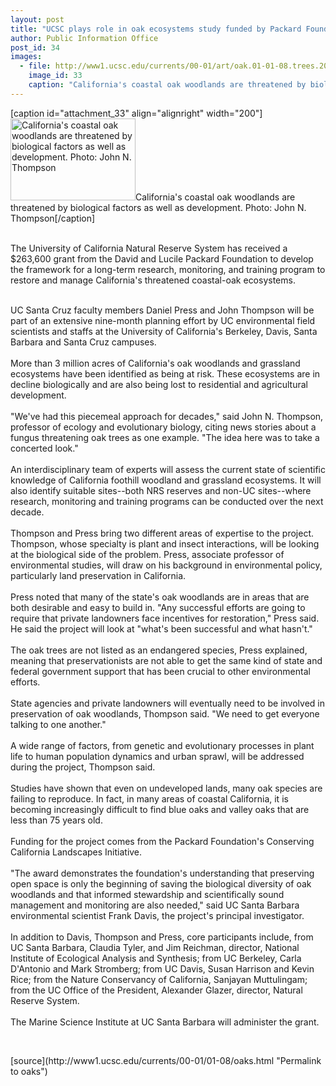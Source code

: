 ```yaml
---
layout: post
title: "UCSC plays role in oak ecosystems study funded by Packard Foundation Grant"
author: Public Information Office
post_id: 34
images:
  - file: http://www1.ucsc.edu/currents/00-01/art/oak.01-01-08.trees.200.jpg
    image_id: 33
    caption: "California's coastal oak woodlands are threatened by biological factors as well as development. Photo: John N. Thompson"
---
```


[caption id="attachment_33" align="alignright" width="200"]<a href="http://localhost/mysite/wp-content/uploads/2001/01/oak.01-01-08.trees.200.jpg"><img class="size-full wp-image-33" src="http://localhost/mysite/wp-content/uploads/2001/01/oak.01-01-08.trees.200.jpg" alt="California's coastal oak woodlands are threatened by biological factors as well as development. Photo: John N. Thompson" width="200" height="131" /></a>California's coastal oak woodlands are threatened by biological factors as well as development. Photo: John N. Thompson[/caption]
<p>
  <br>
  The University of California Natural Reserve System has received a $263,600 grant from the David and Lucile Packard Foundation to develop the framework for a long-term research, monitoring, and training program to restore and manage California's threatened coastal-oak ecosystems.<br>
  <br>
</p>UC Santa Cruz faculty members Daniel Press and John Thompson will be part of an extensive nine-month planning effort by UC environmental field scientists and staffs at the University of California's Berkeley, Davis, Santa Barbara and Santa Cruz campuses.<br>
<br>
More than 3 million acres of California's oak woodlands and grassland ecosystems have been identified as being at risk. These ecosystems are in decline biologically and are also being lost to residential and agricultural development.<br>
<br>
"We've had this piecemeal approach for decades," said John N. Thompson, professor of ecology and evolutionary biology, citing news stories about a fungus threatening oak trees as one example. "The idea here was to take a concerted look."<br>
<br>
An interdisciplinary team of experts will assess the current state of scientific knowledge of California foothill woodland and grassland ecosystems. It will also identify suitable sites--both NRS reserves and non-UC sites--where research, monitoring and training programs can be conducted over the next decade.<br>
<br>
Thompson and Press bring two different areas of expertise to the project. Thompson, whose specialty is plant and insect interactions, will be looking at the biological side of the problem. Press, associate professor of environmental studies, will draw on his background in environmental policy, particularly land preservation in California.<br>
<br>
Press noted that many of the state's oak woodlands are in areas that are both desirable and easy to build in. "Any successful efforts are going to require that private landowners face incentives for restoration," Press said. He said the project will look at "what's been successful and what hasn't."<br>
<br>
The oak trees are not listed as an endangered species, Press explained, meaning that preservationists are not able to get the same kind of state and federal government support that has been crucial to other environmental efforts.<br>
<br>
State agencies and private landowners will eventually need to be involved in preservation of oak woodlands, Thompson said. "We need to get everyone talking to one another."<br>
<br>
A wide range of factors, from genetic and evolutionary processes in plant life to human population dynamics and urban sprawl, will be addressed during the project, Thompson said.<br>
<br>
Studies have shown that even on undeveloped lands, many oak species are failing to reproduce. In fact, in many areas of coastal California, it is becoming increasingly difficult to find blue oaks and valley oaks that are less than 75 years old.<br>
<br>
Funding for the project comes from the Packard Foundation's Conserving California Landscapes Initiative.<br>
<br>
"The award demonstrates the foundation's understanding that preserving open space is only the beginning of saving the biological diversity of oak woodlands and that informed stewardship and scientifically sound management and monitoring are also needed," said UC Santa Barbara environmental scientist Frank Davis, the project's principal investigator.<br>
<br>
In addition to Davis, Thompson and Press, core participants include, from UC Santa Barbara, Claudia Tyler, and Jim Reichman, director, National Institute of Ecological Analysis and Synthesis; from UC Berkeley, Carla D'Antonio and Mark Stromberg; from UC Davis, Susan Harrison and Kevin Rice; from the Nature Conservancy of California, Sanjayan Muttulingam; from the UC Office of the President, Alexander Glazer, director, Natural Reserve System.<br>
<br>
The Marine Science Institute at UC Santa Barbara will administer the grant.
<p>
  <br>

</p>
[source](http://www1.ucsc.edu/currents/00-01/01-08/oaks.html "Permalink to oaks")
